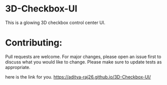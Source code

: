 # 3D-Checkbox-UI

This is a glowing 3D checkbox control center UI. 


# Contributing:
Pull requests are welcome. For major changes, please open an issue first to discuss what you would like to change. Please make sure to update tests as appropriate.

here is the link for you.
https://aditya-raj26.github.io/3D-Checkbox-UI/
